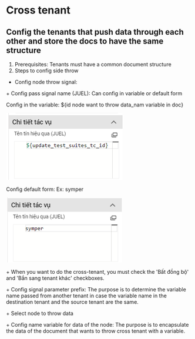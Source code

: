 # Cross tenant

## Config the tenants that push data through each other and store the docs to have the same structure

1. Prerequisites: Tenants must have a common document structure
2. Steps to config side throw

* Config node throw signal:

\+ Config pass signal name (JUEL): Can config in variable or default form

&#x20;Config in the variable: ${id node want to throw data\_nam variable in doc}

![](../.gitbook/assets/image.png)

&#x20;Config default form: Ex: symper

![](<../.gitbook/assets/image (13).png>)

\+ When you want to do the cross-tenant, you must check the 'Bất đồng bộ' and 'Bắn sang tenant khác' checkboxes.

\+ Config signal parameter prefix: The purpose is to determine the variable name passed from another tenant in case the variable name in the destination tenant and the source tenant are the same.

\+ Select node to throw data

\+ Config name variable for data of the node: The purpose is to encapsulate the data of the document that wants to throw cross tenant with a variable.



&#x20;    &#x20;
